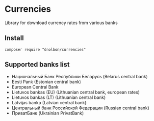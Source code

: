 # Currencies

Library for download currency rates from various banks

## Install

```
composer require "dnolbon/currencies"
```

## Supported banks list

* Национальный Банк Республики Беларусь (Belarus central bank)
* Eesti Pank (Estonian central bank)
* European Central Bank
* Lietuvos bankas (EU) (Lithuanian central bank, european rates)
* Lietuvos bankas (LT) (Lithuanian central bank)
* Latvijas banka (Latvian central bank)
* Центральный банк Российской Федерации (Russian central bank)
* ПриватБанк (Ukrainian PrivatBank)